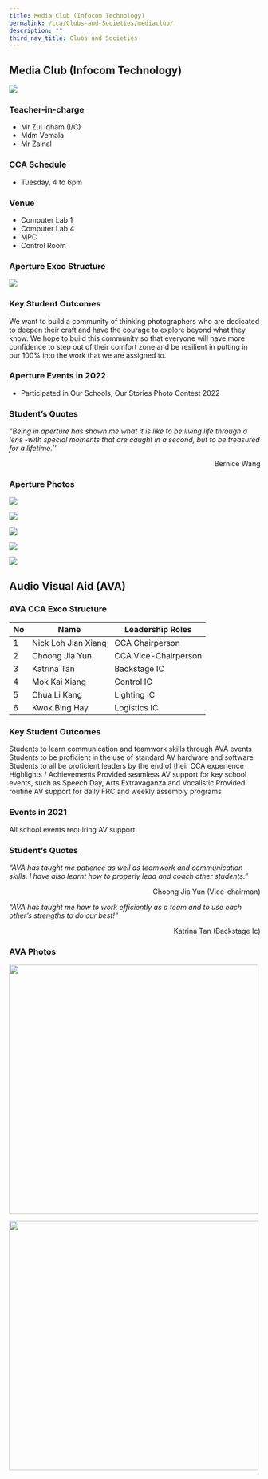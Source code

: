 ```yaml
---
title: Media Club (Infocom Technology)
permalink: /cca/Clubs-and-Societies/mediaclub/
description: ""
third_nav_title: Clubs and Societies
---
```

Media Club (Infocom Technology)
----------------------

![](/images/StudDevelopment/CCAs/Clubs_Societies/Media/Media-1.jpg)


### Teacher-in-charge
* Mr Zul Idham (I/C)
* Mdm Vemala
* Mr Zainal

### CCA Schedule
* Tuesday, 4 to 6pm

### Venue
* Computer Lab 1
* Computer Lab 4
* MPC
* Control Room

### Aperture Exco Structure

![](/images/StudDevelopment/CCAs/Clubs_Societies/Media/Media.png)

### Key Student Outcomes

We want to build a community of thinking photographers who are dedicated to deepen their craft and have the courage to explore beyond what they know. We hope to build this community so that everyone will have more confidence to step out of their comfort zone and be resilient in putting in our 100% into the work that we are assigned to.

### Aperture Events in 2022

* Participated in Our Schools, Our Stories Photo Contest 2022

### Student’s Quotes

*"Being in aperture has shown me what it is like to be living life through a lens -with special moments that are caught in a second, but to be treasured for a lifetime.’'*
<div style="text-align:right">Bernice Wang</div>

### Aperture Photos

![](/images/StudDevelopment/CCAs/Clubs_Societies/Media/Media-2.jpg)

![](/images/StudDevelopment/CCAs/Clubs_Societies/Media/Media-3.jpg)

![](/images/StudDevelopment/CCAs/Clubs_Societies/Media/Media-4.jpg)

![](/images/StudDevelopment/CCAs/Clubs_Societies/Media/Media-5.jpg)

![](/images/StudDevelopment/CCAs/Clubs_Societies/Media/Media-6.jpg)


Audio Visual Aid (AVA)
----------------------
### AVA CCA Exco Structure


| No | Name | Leadership Roles |
| -------- | -------- | -------- |
| 1    | 	Nick Loh Jian Xiang     | CCA Chairperson     |
| 2    | 	Choong Jia Yun     | CCA Vice-Chairperson   |
| 3    | 	Katrina Tan     | 	Backstage IC   |
| 4    | 	Mok Kai Xiang     | Control IC   |
| 5   | 	Chua Li Kang     | Lighting IC   |
| 6   | 	Kwok Bing Hay     | Logistics IC  |


### Key Student Outcomes

Students to learn communication and teamwork skills through AVA events
Students to be proficient in the use of standard AV hardware and software
Students to all be proficient leaders by the end of their CCA experience
Highlights / Achievements
Provided seamless AV support for key school events, such as Speech Day, Arts Extravaganza and Vocalistic
Provided routine AV support for daily FRC and weekly assembly programs

### Events in 2021

All school events requiring AV support

### Student’s Quotes

*“AVA has taught me patience as well as teamwork and communication skills. I have also learnt how to properly lead and coach other students.”*

<div
style="text-align:right">Choong Jia Yun (Vice-chairman)
</div>

*“AVA has taught me how to work efficiently as a team and to use each other’s strengths to do our best!”*
<div
style="text-align:right">Katrina Tan (Backstage Ic)
</div>



### AVA Photos

<img src="/images/StudDevelopment/CCAs/Clubs_Societies/Media/AVA-1.jpg" style="width:500px;"><br>


<img src="/images/StudDevelopment/CCAs/Clubs_Societies/Media/AVA-2.jpg" style="width:500px;">

